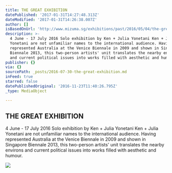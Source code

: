 ```yaml
---
title: THE GREAT EXHIBITION
datePublished: '2017-01-31T14:27:48.313Z'
dateModified: '2017-01-31T14:26:38.007Z'
author: []
isBasedOnUrl: 'http://www.mizuma.sg/exhibitions/past/2016/05/04/the-great-exhibition/'
description: >-
  4 June - 17 July 2016 Solo exhibition by Ken + Julia Yonetani Ken + Julia
  Yonetani are not unfamiliar names to the international audience. Having
  represented Australia at the Venice Biennale in 2009 and shown in Singapore
  Biennale 2013, this two-person artists' unit translates the nearby environs
  and current political issues into works filled with aesthetic and humour.
publisher: {}
via: {}
sourcePath: _posts/2016-07-30-the-great-exhibition.md
inFeed: true
starred: false
datePublishedOriginal: '2016-11-23T11:40:26.795Z'
_type: MediaObject

---
```

<article style=""><h1>THE GREAT EXHIBITION</h1><p>4 June - 17 July 2016 Solo exhibition by Ken + Julia Yonetani Ken + Julia Yonetani are not unfamiliar names to the international audience. Having represented Australia at the Venice Biennale in 2009 and shown in Singapore Biennale 2013, this two-person artists' unit translates the nearby environs and current political issues into works filled with aesthetic and humour.</p><img src="http://www.mizuma.sg/wp-content/uploads/2016/05/The-Great-Exhibition-Mizuma-Gallery-1038x429.jpg" /></article>